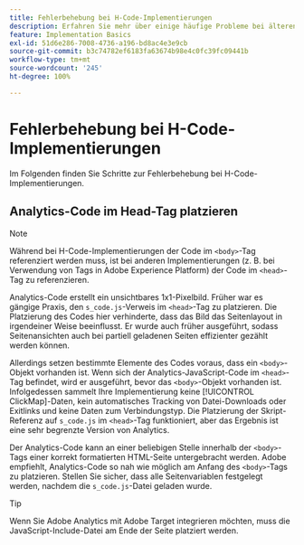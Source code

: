 ```yaml
---
title: Fehlerbehebung bei H-Code-Implementierungen
description: Erfahren Sie mehr über einige häufige Probleme bei älteren JavaScript-Implementierungen.
feature: Implementation Basics
exl-id: 51d6e286-7008-4736-a196-bd8ac4e3e9cb
source-git-commit: b3c74782ef6183fa63674b98e4c0fc39fc09441b
workflow-type: tm+mt
source-wordcount: '245'
ht-degree: 100%

---
```


# Fehlerbehebung bei H-Code-Implementierungen

Im Folgenden finden Sie Schritte zur Fehlerbehebung bei H-Code-Implementierungen.

## Analytics-Code im Head-Tag platzieren

>[!NOTE]
>
>Während bei H-Code-Implementierungen der Code im `<body>`-Tag referenziert werden muss, ist bei anderen Implementierungen (z. B. bei Verwendung von Tags in Adobe Experience Platform) der Code im `<head>`-Tag zu referenzieren.

Analytics-Code erstellt ein unsichtbares 1x1-Pixelbild. Früher war es gängige Praxis, den `s_code.js`-Verweis im `<head>`-Tag zu platzieren. Die Platzierung des Codes hier verhinderte, dass das Bild das Seitenlayout in irgendeiner Weise beeinflusst. Er wurde auch früher ausgeführt, sodass Seitenansichten auch bei partiell geladenen Seiten effizienter gezählt werden können.

Allerdings setzen bestimmte Elemente des Codes voraus, dass ein `<body>`-Objekt vorhanden ist. Wenn sich der Analytics-JavaScript-Code im `<head>`-Tag befindet, wird er ausgeführt, bevor das `<body>`-Objekt vorhanden ist. Infolgedessen sammelt Ihre Implementierung keine [!UICONTROL ClickMap]-Daten, kein automatisches Tracking von Datei-Downloads oder Exitlinks und keine Daten zum Verbindungstyp. Die Platzierung der Skript-Referenz auf `s_code.js` im `<head>`-Tag funktioniert, aber das Ergebnis ist eine sehr begrenzte Version von Analytics.

Der Analytics-Code kann an einer beliebigen Stelle innerhalb der `<body>`-Tags einer korrekt formatierten HTML-Seite untergebracht werden. Adobe empfiehlt, Analytics-Code so nah wie möglich am Anfang des `<body>`-Tags zu platzieren. Stellen Sie sicher, dass alle Seitenvariablen festgelegt werden, nachdem die `s_code.js`-Datei geladen wurde.

>[!TIP]
>
>Wenn Sie Adobe Analytics mit Adobe Target integrieren möchten, muss die JavaScript-Include-Datei am Ende der Seite platziert werden.
